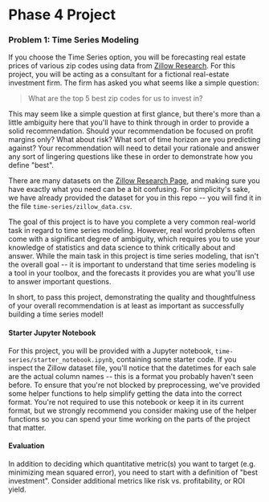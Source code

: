 # Phase 4 Project

### Problem 1: Time Series Modeling

If you choose the Time Series option, you will be forecasting real estate prices of various zip codes using data from [Zillow Research](https://www.zillow.com/research/data/). For this project, you will be acting as a consultant for a fictional real-estate investment firm. The firm has asked you what seems like a simple question:

> What are the top 5 best zip codes for us to invest in?

This may seem like a simple question at first glance, but there's more than a little ambiguity here that you'll have to think through in order to provide a solid recommendation. Should your recommendation be focused on profit margins only? What about risk? What sort of time horizon are you predicting against?  Your recommendation will need to detail your rationale and answer any sort of lingering questions like these in order to demonstrate how you define "best".

There are many datasets on the [Zillow Research Page](https://www.zillow.com/research/data/), and making sure you have exactly what you need can be a bit confusing. For simplicity's sake, we have already provided the dataset for you in this repo -- you will find it in the file `time-series/zillow_data.csv`.

The goal of this project is to have you complete a very common real-world task in regard to time series modeling. However, real world problems often come with a significant degree of ambiguity, which requires you to use your knowledge of statistics and data science to think critically about and answer. While the main task in this project is time series modeling, that isn't the overall goal -- it is important to understand that time series modeling is a tool in your toolbox, and the forecasts it provides you are what you'll use to answer important questions.

In short, to pass this project, demonstrating the quality and thoughtfulness of your overall recommendation is at least as important as successfully building a time series model!

#### Starter Jupyter Notebook

For this project, you will be provided with a Jupyter notebook, `time-series/starter_notebook.ipynb`, containing some starter code. If you inspect the Zillow dataset file, you'll notice that the datetimes for each sale are the actual column names -- this is a format you probably haven't seen before. To ensure that you're not blocked by preprocessing, we've provided some helper functions to help simplify getting the data into the correct format. You're not required to use this notebook or keep it in its current format, but we strongly recommend you consider making use of the helper functions so you can spend your time working on the parts of the project that matter.

#### Evaluation

In addition to deciding which quantitative metric(s) you want to target (e.g. minimizing mean squared error), you need to start with a definition of "best investment".  Consider additional metrics like risk vs. profitability, or ROI yield.

